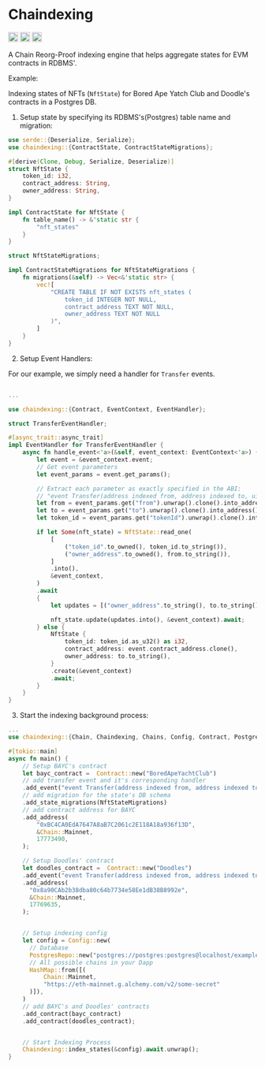 # Chaindexing

[<img alt="github" src="https://img.shields.io/badge/Github-jurshsmith%2Fchaindexing-blue?logo=github" height="20">](https://github.com/jurshsmith/chaindexing-rs)
[<img alt="crates.io" src="https://img.shields.io/crates/v/chaindexing.svg?style=for-the-badge&color=fc8d62&logo=rust" height="20">](https://crates.io/crates/chaindexing)
[<img alt="diesel-streamer build" src="https://img.shields.io/github/actions/workflow/status/jurshsmith/chaindexing-rs/ci.yml?branch=main&style=for-the-badge" height="20">](https://github.com/jurshsmith/chaindexing-rs/actions?query=branch%3Amain)

A Chain Reorg-Proof indexing engine that helps aggregate states for EVM contracts in RDBMS'.

Example:

Indexing states of NFTs (`NftState`) for Bored Ape Yatch Club and Doodle's contracts in a Postgres DB.

1. Setup state by specifying its RDBMS's(Postgres) table name and migration:

```rust
use serde::{Deserialize, Serialize};
use chaindexing::{ContractState, ContractStateMigrations};

#[derive(Clone, Debug, Serialize, Deserialize)]
struct NftState {
    token_id: i32,
    contract_address: String,
    owner_address: String,
}

impl ContractState for NftState {
    fn table_name() -> &'static str {
        "nft_states"
    }
}

struct NftStateMigrations;

impl ContractStateMigrations for NftStateMigrations {
    fn migrations(&self) -> Vec<&'static str> {
        vec![
            "CREATE TABLE IF NOT EXISTS nft_states (
                token_id INTEGER NOT NULL,
                contract_address TEXT NOT NULL,
                owner_address TEXT NOT NULL
            )",
        ]
    }
}
```

2. Setup Event Handlers:

For our example, we simply need a handler for `Transfer` events.

```rust

...

use chaindexing::{Contract, EventContext, EventHandler};

struct TransferEventHandler;

#[async_trait::async_trait]
impl EventHandler for TransferEventHandler {
    async fn handle_event<'a>(&self, event_context: EventContext<'a>) {
        let event = &event_context.event;
        // Get event parameters
        let event_params = event.get_params();

        // Extract each parameter as exactly specified in the ABI:
        // "event Transfer(address indexed from, address indexed to, uint256 indexed tokenId)"
        let from = event_params.get("from").unwrap().clone().into_address().unwrap();
        let to = event_params.get("to").unwrap().clone().into_address().unwrap();
        let token_id = event_params.get("tokenId").unwrap().clone().into_uint().unwrap();

        if let Some(nft_state) = NftState::read_one(
            [
                ("token_id".to_owned(), token_id.to_string()),
                ("owner_address".to_owned(), from.to_string()),
            ]
            .into(),
            &event_context,
        )
        .await
        {
            let updates = [("owner_address".to_string(), to.to_string())];

            nft_state.update(updates.into(), &event_context).await;
        } else {
            NftState {
                token_id: token_id.as_u32() as i32,
                contract_address: event.contract_address.clone(),
                owner_address: to.to_string(),
            }
            .create(&event_context)
            .await;
        }
    }
}
```

3. Start the indexing background process:

```rust
...
use chaindexing::{Chain, Chaindexing, Chains, Config, Contract, PostgresRepo, Repo};

#[tokio::main]
async fn main() {
    // Setup BAYC's contract
    let bayc_contract =  Contract::new("BoredApeYachtClub")
    // add transfer event and it's corresponding handler
    .add_event("event Transfer(address indexed from, address indexed to, uint256 indexed tokenId)", TransferEventHandler)
    // add migration for the state's DB schema
    .add_state_migrations(NftStateMigrations)
    // add contract address for BAYC
    .add_address(
        "0xBC4CA0EdA7647A8aB7C2061c2E118A18a936f13D",
        &Chain::Mainnet,
        17773490,
    );

    // Setup Doodles' contract
    let doodles_contract =  Contract::new("Doodles")
    .add_event("event Transfer(address indexed from, address indexed to, uint256 indexed tokenId)", TransferEventHandler)
    .add_address(
      "0x8a90CAb2b38dba80c64b7734e58Ee1dB38B8992e",
      &Chain::Mainnet,
      17769635,
    );


    // Setup indexing config
    let config = Config::new(
      // Database
      PostgresRepo::new("postgres://postgres:postgres@localhost/example-db"),
      // All possible chains in your Dapp
      HashMap::from([(
          Chain::Mainnet,
          "https://eth-mainnet.g.alchemy.com/v2/some-secret"
      )]),
    )
    // add BAYC's and Doodles' contracts
    .add_contract(bayc_contract)
    .add_contract(doodles_contract);


    // Start Indexing Process
    Chaindexing::index_states(&config).await.unwrap();
}
```
